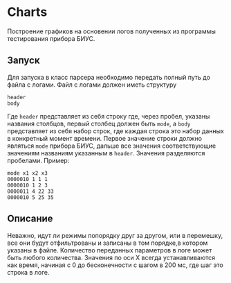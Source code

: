 # Charts
Построение графиков на основении логов полученных из программы тестирования прибора БИУС.

## Запуск

Для запуска в класс парсера необходимо передать полный путь до файла с логами. Файл с логами должен иметь структуру
```
header
body
```

Где `header` представляет из себя строку где, через пробел, указаны названия столбцов, первый столбец должен быть `mode`,
а `body` представляет из себя набор строк, где каждая строка это набор данных в конкретный момент времени.
Первое значение строки должно являться  `mode` прибора БИУС, дальше все значения соответствующие значениям названиям
указанным в `header`. Значения разделяются пробелами.
Пример:
```
mode x1 x2 x3
0000010 1 1 1
0000010 1 2 3
0000011 4 22 33
0000010 5 25 35
```

## Описание
Неважно, идут ли режимы попорядку друг за другом, или в перемешку, все они будут отфильтрованы и записаны в том
порядке,в котором указаны в файле. Количество переданных параметров в логе может быть любого количества.
Значения по оси Х всегда устанавливаются как время, начиная с 0 до бесконечности с шагом в 200 мс, где шаг это
строка в логе.
